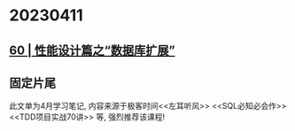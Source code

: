 # 20230411

## [60 | 性能设计篇之“数据库扩展”](https://time.geekbang.org/column/article/7045)




## 固定片尾

此文单为4月学习笔记, 内容来源于极客时间<<左耳听风>> <<SQL必知必会作>> <<TDD项目实战70讲>> 等, 强烈推荐该课程!